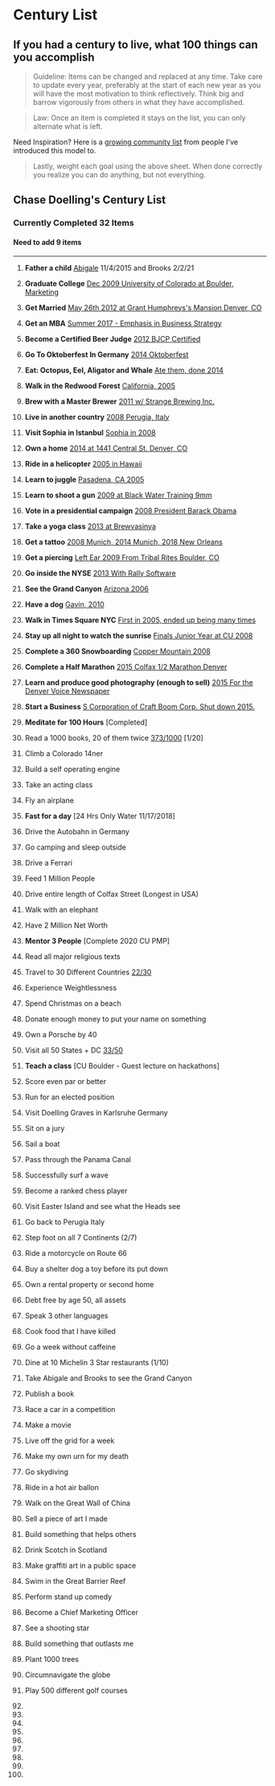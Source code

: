 # Century List
## If you had a century to live, what 100 things can you accomplish

> Guideline: Items can be changed and replaced at any time. Take care to update every year, preferably at the start of each new year as you will have the most motivation to think reflectively.  Think big and barrow vigorously from others in what they have accomplished.

>Law: Once an item is completed it stays on the list, you can only alternate what is left.  

Need Inspiration? Here is a [growing community list](https://docs.google.com/spreadsheets/d/15Hy-o8N6WC64FllRQTj5DmZRE54snrhYLmfPQ5hlCw4/edit?usp=sharing) from people I've introduced this model to.

>Lastly, weight each goal using the above sheet. When done correctly you realize you can do anything, but not everything. 

**Chase Doelling's Century List**
---
### Currently Completed **32** Items
#### Need to add **9** items
---

1. **Father a child** [Abigale](../master/Proof/abigale.jpg) 11/4/2015 and Brooks 2/2/21

2. **Graduate College** [Dec 2009 University of Colorado at Boulder, Marketing](../master/Proof/college.jpg)

3. **Get Married** [May 26th 2012 at Grant Humphreys's Mansion Denver, CO](../master/Proof/kady.jpg)

4. **Get an MBA** [Summer 2017 - Emphasis in Business Strategy](../master/Proof/mba.jpeg)

5. **Become a Certified Beer Judge** [2012 BJCP Certified](../master/Proof/bjcp.jpg)

6. **Go To Oktoberfest In Germany** [2014 Oktoberfest](../master/Proof/oktoberfest.jpg)

7. **Eat: Octopus, Eel, Aligator and Whale** [Ate them, done 2014](../master/Proof/whale.jpg)

8. **Walk in  the Redwood Forest** [California, 2005](../master/Proof/redwoods.jpg)

9. **Brew with a Master Brewer** [2011 w/ Strange Brewing Inc.](../master/Proof/Strange-TimBeer.jpg)

10. **Live in another country** [2008 Perugia, Italy](../master/Proof/abigale.jpg)

11. **Visit Sophia in Istanbul** [Sophia in 2008](../master/Proof/perugia.jpg)

12. **Own a home** [2014 at 1441 Central St. Denver, CO](../master/Proof/home.jpg)

13. **Ride in a helicopter** [2005 in Hawaii](../master/Proof/helicopter.jpg)

14. **Learn to juggle** [Pasadena, CA 2005]()

15. **Learn to shoot a gun** [2009 at Black Water Training 9mm](../master/Proof/gun.jpg)

16. **Vote in a presidential campaign** [2008 President Barack Obama](../master/Proof/obama.jpg)

17. **Take a yoga class** [2013 at Brewvasinya](../master/Proof/yoga.jpg)

18. **Get a tattoo** [2008 Munich, 2014 Munich, 2018 New Orleans]()

19. **Get a piercing** [Left Ear 2009 From Tribal Rites Boulder, CO](../master/Proof/ear.jpg)

20. **Go inside the NYSE** [2013 With Rally Software](../master/Proof/nyse.jpg)

21. **See the Grand Canyon** [Arizona 2006](../master/Proof/Canyon.jpg)

22. **Have a dog** [Gavin, 2010](../master/Proof/gavin.jpg)

23. **Walk in Times Square NYC** [First in 2005, ended up being many times]()

24. **Stay up all night to watch the sunrise** [Finals Junior Year at CU 2008]()

25. **Complete a 360 Snowboarding** [Copper Mountain 2008](../master/Proof/360.jpg)

26. **Complete a Half Marathon** [2015 Colfax 1/2 Marathon Denver](../master/Proof/Colfax-half.jpeg)

27. **Learn and produce good photography (enough to sell)** [2015 For the Denver Voice Newspaper](../master/Proof/photog.jpg)

28. **Start a Business** [S Corporation of Craft Boom Corp.  Shut down 2015.](../master/Proof/craftboom.jpg)

29. **Meditate for 100 Hours** [Completed]

30. Read a 1000 books, 20 of them twice [373/1000](../master/books.md) [1/20]
31. Climb a Colorado 14ner
32. Build a self operating engine
33. Take an acting class
34. Fly an airplane
35. **Fast for a day** [24 Hrs Only Water 11/17/2018] 
36. Drive the Autobahn in Germany
37. Go camping and sleep outside
38. Drive a Ferrari
39. Feed 1 Million People
40. Drive entire length of Colfax Street (Longest in USA)
41. Walk with an elephant
42. Have 2 Million Net Worth
43. **Mentor 3 People** [Complete 2020 CU PMP]
44. Read all major religious texts
45. Travel to 30 Different Countries [22/30](../master/countries.md)
46. Experience Weightlessness
47. Spend Christmas on a beach
48. Donate enough money to put your name on something
49. Own a Porsche by 40
50. Visit all 50 States + DC [33/50](../master/states.md)
51. **Teach a class** [CU Boulder - Guest lecture on hackathons] 
52. Score even par or better
53. Run for an elected position
54. Visit Doelling Graves in Karlsruhe Germany
55. Sit on a jury  
56. Sail a boat  
57. Pass through the Panama Canal  
58. Successfully surf a wave
59. Become a ranked chess player 
60. Visit Easter Island and see what the Heads see  
61. Go back to Perugia Italy
62. Step foot on all 7 Continents (2/7) 
63. Ride a motorcycle on Route 66  
64. Buy a shelter dog a toy before its put down 
65. Own a rental property or second home 
66. Debt free by age 50, all assets
67. Speak 3 other languages
68. Cook food that I have killed
69. Go a week without caffeine
70. Dine at 10 Michelin 3 Star restaurants (1/10)
71. Take Abigale and Brooks to see the Grand Canyon
72. Publish a book
73. Race a car in a competition  
74. Make a movie  
75. Live off the grid for a week  
76. Make my own urn for my death  
77. Go skydiving  
78. Ride in a hot air ballon  
79. Walk on the Great Wall of China  
80. Sell a piece of art I made  
81. Build something that helps others  
82. Drink Scotch in Scotland
83. Make graffiti art in a public space  
84. Swim in the Great Barrier Reef   
85. Perform stand up comedy  
86. Become a Chief Marketing Officer  
87. See a shooting star  
88. Build something that outlasts me
89. Plant 1000 trees
90. Circumnavigate the globe
91. Play 500 different golf courses
92. 
93.  
94. 
95. 
96. 
97. 
98. 
99. 
100. 
